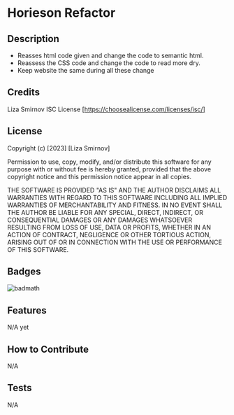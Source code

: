 # Horieson Refactor

## Description

- Reasses html code given and change the code to semantic html.
- Reassess the CSS code and change the code to read more dry.
- Keep website the same during all these change


## Credits

Liza Smirnov
ISC License [https://choosealicense.com/licenses/isc/]

## License

Copyright (c) [2023] [Liza Smirnov]

Permission to use, copy, modify, and/or distribute this software for any
purpose with or without fee is hereby granted, provided that the above
copyright notice and this permission notice appear in all copies.

THE SOFTWARE IS PROVIDED "AS IS" AND THE AUTHOR DISCLAIMS ALL WARRANTIES WITH
REGARD TO THIS SOFTWARE INCLUDING ALL IMPLIED WARRANTIES OF MERCHANTABILITY
AND FITNESS. IN NO EVENT SHALL THE AUTHOR BE LIABLE FOR ANY SPECIAL, DIRECT,
INDIRECT, OR CONSEQUENTIAL DAMAGES OR ANY DAMAGES WHATSOEVER RESULTING FROM
LOSS OF USE, DATA OR PROFITS, WHETHER IN AN ACTION OF CONTRACT, NEGLIGENCE OR
OTHER TORTIOUS ACTION, ARISING OUT OF OR IN CONNECTION WITH THE USE OR
PERFORMANCE OF THIS SOFTWARE.

## Badges

![badmath](https://img.shields.io/github/languages/top/nielsenjared/badmath)


## Features

N/A yet

## How to Contribute

N/A

## Tests

N/A
